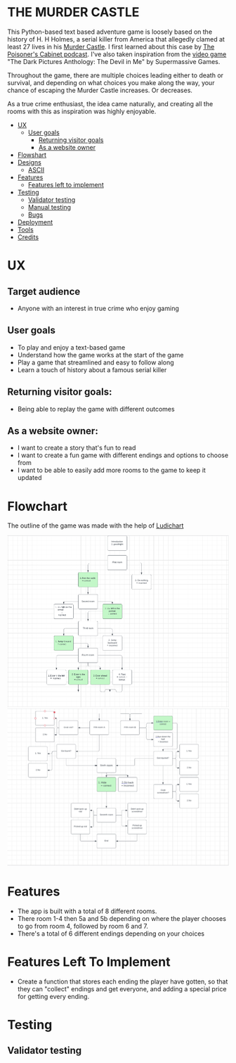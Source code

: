 # THE MURDER CASTLE

This Python-based text based adventure game is loosely based on the history of H. H Holmes, a serial killer from America that allegedly clamed at least 27 lives in his [Murder Castle](https://www.history.com/topics/crime/murder-castle#section_2). 
I first learned about this case by [The Poisoner's Cabinet podcast](https://www.youtube.com/watch?v=y90seA7T9GU).
I've also taken inspiration from the [video game](https://en.wikipedia.org/wiki/The_Dark_Pictures_Anthology:_The_Devil_in_Me) "The Dark Pictures Anthology: The Devil in Me" by Supermassive Games.

Throughout the game, there are multiple choices leading either to death or survival, and depending on what choices you make along the way, your chance of escaping the Murder Castle increases. Or decreases.

As a true crime enthusiast, the idea came naturally, and creating all the rooms with this as inspiration was highly enjoyable.


- [UX](#ux)
    - [User goals](#user-goals)
        - [Returning visitor goals](#returning-visitor-goals)
        - [As a website owner](#as-a-website-owner)
- [Flowshart](#flowshart)
- [Designs](#designs)
    - [ASCII](#ascii)
- [Features](#features)
    - [Features left to implement](#features-left-to-implement)
- [Testing](#testing)
    - [Validator testing](#validator-testing)
    - [Manual testing](#manual-testing)
    - [Bugs](#bugs)
- [Deployment](#deployment)
- [Tools](#tools)
- [Credits](#credits)

# UX

## Target audience
- Anyone with an interest in true crime who enjoy gaming

## User goals
- To play and enjoy a text-based game
- Understand how the game works at the start of the game
- Play a game that streamlined and easy to follow along
- Learn a touch of history about a famous serial killer

## Returning visitor goals:
- Being able to replay the game with different outcomes

## As a website owner:
- I want to create a story that's fun to read 
- I want to create a fun game with different endings and options to choose from
- I want to be able to easily add more rooms to the game to keep it updated

# Flowchart
The outline of the game was made with the help of [Ludichart](https://www.lucidchart.com/pages/)

![Ludichart1](documentation/ludichart_1.PNG)
![Ludichart1](documentation/ludichart_2.PNG)

# Features

- The app is built with a total of 8 different rooms. 
- There room 1-4 then 5a and 5b depending on where the player chooses to go from room 4, followed by room 6 and 7.
- There's a total of 6 different endings depending on your choices


# Features Left To Implement

- Create a function that stores each ending the player have gotten, so that they can "collect" endings and get everyone, and adding a special price for getting every ending.

# Testing

## Validator testing
